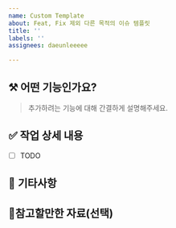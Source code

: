 ```yaml
---
name: Custom Template
about: Feat, Fix 제외 다른 목적의 이슈 템플릿
title: ''
labels: ''
assignees: daeunleeeee

---
```


## ⚒️ 어떤 기능인가요?

> 추가하려는 기능에 대해 간결하게 설명해주세요.

## ✅ 작업 상세 내용

- [ ] TODO

## 📌 기타사항

## 📎참고할만한 자료(선택)

